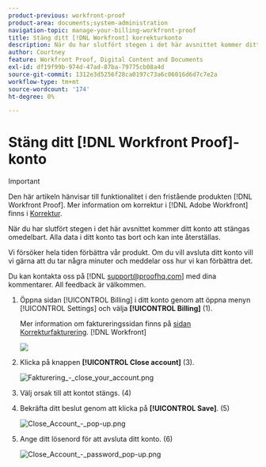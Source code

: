 ```yaml
---
product-previous: workfront-proof
product-area: documents;system-administration
navigation-topic: manage-your-billing-workfront-proof
title: Stäng ditt [!DNL Workfront] korrekturkonto
description: När du har slutfört stegen i det här avsnittet kommer ditt konto att stängas omedelbart. Alla data i ditt konto tas bort och kan inte återställas.
author: Courtney
feature: Workfront Proof, Digital Content and Documents
exl-id: df19f99b-974d-47ad-87ba-79775cb08a4d
source-git-commit: 1312e3d5256f28ca0197c73a6c06016d6d7c7e2a
workflow-type: tm+mt
source-wordcount: '174'
ht-degree: 0%

---
```


# Stäng ditt [!DNL Workfront Proof]-konto

>[!IMPORTANT]
>
>Den här artikeln hänvisar till funktionalitet i den fristående produkten [!DNL Workfront Proof]. Mer information om korrektur i [!DNL Adobe Workfront] finns i [Korrektur](../../../review-and-approve-work/proofing/proofing.md).

När du har slutfört stegen i det här avsnittet kommer ditt konto att stängas omedelbart. Alla data i ditt konto tas bort och kan inte återställas.

Vi försöker hela tiden förbättra vår produkt. Om du vill avsluta ditt konto vill vi gärna att du tar några minuter och meddelar oss hur vi kan förbättra det.

Du kan kontakta oss på [!DNL support@proofhq.com] med dina kommentarer. All feedback är välkommen.

1. Öppna sidan [!UICONTROL Billing] i ditt konto genom att öppna menyn [!UICONTROL Settings] och välja **[!UICONTROL Billing]** (1).

   Mer information om faktureringssidan finns på [sidan Korrekturfakturering](../../../workfront-proof/wp-billingsettings/manage-your-billing/wp-billing-page.md). [!DNL Workfront] 

   ![](assets/upgradesdowngrades-billing-settings-350x168.png)

1. Klicka på knappen **[!UICONTROL Close account]** (3).

   ![Fakturering_-_close_your_account.png](assets/billing---close-your-account-350x135.png)

1. Välj orsak till att kontot stängs. (4)
1. Bekräfta ditt beslut genom att klicka på **[!UICONTROL Save]**. (5)

   ![Close_Account_-_pop-up.png](assets/close-account---pop-up-350x262.png)

1. Ange ditt lösenord för att avsluta ditt konto. (6)

   ![Close_Account_-_password_pop-up.png](assets/close-account---password-pop-up-350x152.png)
